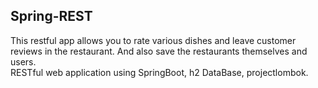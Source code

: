 ## Spring-REST
This restful app allows you to rate various dishes and leave customer reviews in the restaurant. And also save the restaurants themselves and users.\
RESTful web application using SpringBoot, h2 DataBase, projectlombok.
